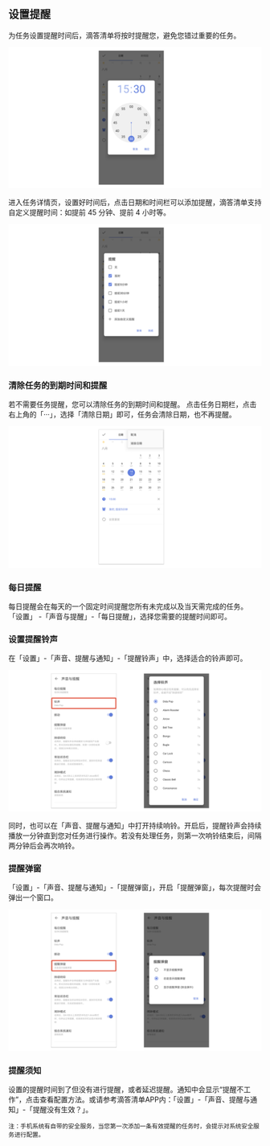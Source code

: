 ## 设置提醒

为任务设置提醒时间后，滴答清单将按时提醒您，避免您错过重要的任务。

![](../../images/android/task/Settingtime.png)

进入任务详情页，设置好时间后，点击日期和时间栏可以添加提醒，滴答清单支持自定义提醒时间：如提前 45 分钟、提前 4 小时等。 

![](../../images/android/task/Setalert.png)

### 清除任务的到期时间和提醒

若不需要任务提醒，您可以清除任务的到期时间和提醒。 点击任务日期栏，点击右上角的「···」，选择「清除日期」即可，任务会清除日期，也不再提醒。

![](../../images/android/task/reminder.png)

### 每日提醒

每日提醒会在每天的一个固定时间提醒您所有未完成以及当天需完成的任务。 「设置」 -「声音与提醒」-「每日提醒」，选择您需要的提醒时间即可。

### 设置提醒铃声

在「设置」-「声音、提醒与通知」-「提醒铃声」中，选择适合的铃声即可。

![](../../images/android/task/ringing.png)

同时，也可以在「声音、提醒与通知」中打开持续响铃。开启后，提醒铃声会持续播放一分钟直到您对任务进行操作。若没有处理任务，则第一次响铃结束后，间隔两分钟后会再次响铃。

### 提醒弹窗

「设置」-「声音、提醒与通知」-「提醒弹窗」，开启「提醒弹窗」，每次提醒时会弹出一个窗口。

![](../../images/android/task/Remind20pop.png)


### 提醒须知

设置的提醒时间到了但没有进行提醒，或者延迟提醒。通知中会显示“提醒不工作”，点击查看配置方法。或请参考滴答清单APP内：「设置」-「声音、提醒与通知」-「提醒没有生效？」。

`注：手机系统有自带的安全服务，当您第一次添加一条有效提醒的任务时，会提示对系统安全服务进行配置。`

